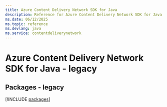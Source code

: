 ```yaml
---
title: Azure Content Delivery Network SDK for Java
description: Reference for Azure Content Delivery Network SDK for Java
ms.date: 06/12/2025
ms.topic: reference
ms.devlang: java
ms.service: contentdeliverynetwork
---
```

# Azure Content Delivery Network SDK for Java - legacy
## Packages - legacy
[!INCLUDE [packages](content-delivery-network-index.md)]